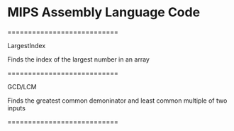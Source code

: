 # MIPS Assembly Language Code

===========================

LargestIndex

Finds the index of the largest number in an array

===========================

GCD/LCM

Finds the greatest common demoninator and least common multiple of two inputs

===========================


